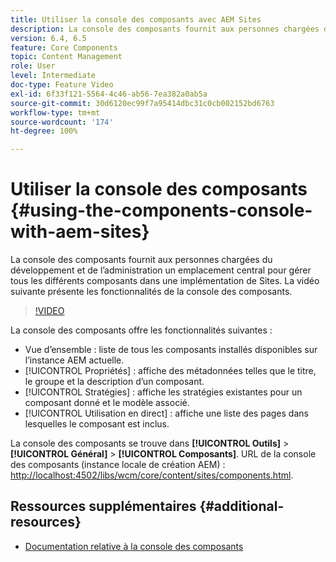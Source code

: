 ```yaml
---
title: Utiliser la console des composants avec AEM Sites
description: La console des composants fournit aux personnes chargées du développement et de l’administration un emplacement central pour gérer tous les différents composants dans une implémentation de Sites. La vidéo suivante présente les fonctionnalités de la console des composants.
version: 6.4, 6.5
feature: Core Components
topic: Content Management
role: User
level: Intermediate
doc-type: Feature Video
exl-id: 6f33f121-5564-4c46-ab56-7ea382a0ab5a
source-git-commit: 30d6120ec99f7a95414dbc31c0cb002152bd6763
workflow-type: tm+mt
source-wordcount: '174'
ht-degree: 100%

---
```


# Utiliser la console des composants {#using-the-components-console-with-aem-sites}

La console des composants fournit aux personnes chargées du développement et de l’administration un emplacement central pour gérer tous les différents composants dans une implémentation de Sites. La vidéo suivante présente les fonctionnalités de la console des composants.

>[!VIDEO](https://video.tv.adobe.com/v/17417?quality=12&learn=on)

La console des composants offre les fonctionnalités suivantes :

* Vue d’ensemble : liste de tous les composants installés disponibles sur l’instance AEM actuelle.
* [!UICONTROL Propriétés] : affiche des métadonnées telles que le titre, le groupe et la description d’un composant.
* [!UICONTROL Stratégies] : affiche les stratégies existantes pour un composant donné et le modèle associé.
* [!UICONTROL Utilisation en direct] : affiche une liste des pages dans lesquelles le composant est inclus.

La console des composants se trouve dans **[!UICONTROL Outils]** > **[!UICONTROL Général]** > **[!UICONTROL Composants]**.
URL de la console des composants (instance locale de création AEM) : [http://localhost:4502/libs/wcm/core/content/sites/components.html](http://localhost:4502/libs/wcm/core/content/sites/components.html).

## Ressources supplémentaires {#additional-resources}

* [Documentation relative à la console des composants](https://experienceleague.adobe.com/docs/experience-manager-65/authoring/siteandpage/default-components-console.html?lang=fr)
